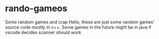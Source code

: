 # rando-gameos
Some random games and crap
Hello, these are just some random games' source code mostly in c++.
Some games in the future might be in java if vscode decides scanner should work
